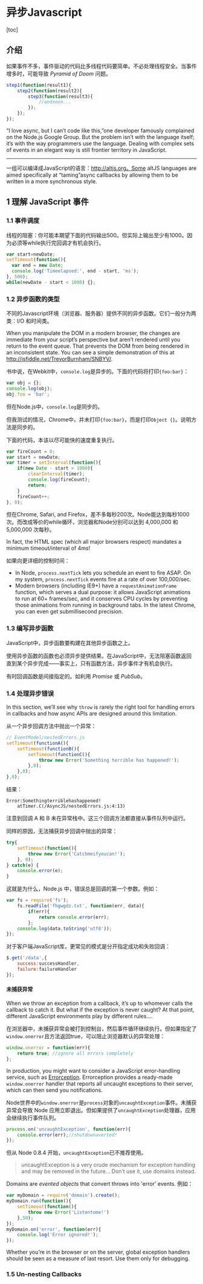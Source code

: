 # 异步Javascript

[toc]

## 介绍

如果事件不多，事件驱动的代码比多线程代码要简单。不必处理线程安全。当事件增多时，可能导致 *Pyramid of Doom* 问题。
```javascript
step1(function(result1){
	step2(function(result2){
		step3(function(result3){
			//andsoon...
		});
	});
});
```

“I love async, but I can’t code like this,”one developer famously complained on the Node.js Google Group. But the problem isn’t with the language itself; it’s with the way programmers use the language. Dealing with complex sets of events in an elegant way is still frontier territory in JavaScript.

----

一组可以编译成JavaScript的语言：http://altjs.org。Some altJS languages are aimed specifically at “taming”async callbacks by allowing them to be written in a more synchronous style.

## 1 理解 JavaScript 事件

### 1.1 事件调度

线程的阻塞：你可能本期望下面的代码输出500。但实际上输出至少有1000。因为必须等while执行完回调才有机会执行。
```javascript
var start=newDate;
setTimeout(function(){
  var end = new Date;
  console.log('Timeelapsed:', end - start, 'ms');
}, 500);
while(newDate - start < 1000) {};
```

### 1.2 异步函数的类型

不同的Javascript环境（浏览器、服务器）提供不同的异步函数。它们一般分为两类：I/O 和时间类。


When you manipulate the DOM in a modern browser, the changes are immediate from your script’s perspective but aren’t rendered until you return to the event queue. That prevents the DOM from being rendered in an inconsistent state. You can see a simple demonstration of this at http://jsfiddle.net/TrevorBurnham/SNBYV/.

书中说，在Webkit中，`console.log`是异步的。下面的代码将打印`{foo:bar}`：
```javascript
var obj = {};
console.log(obj);
obj.foo = 'bar';
```

但在Node.js中，`console.log`是同步的。

但我测试的情况，Chrome中，并未打印`{foo:bar}`，而是打印`Object {}`。说明方法是同步的。

下面的代码，本该以尽可能快的速度重复执行。
```javascript
var fireCount = 0;
var start = newDate;
var timer = setInterval(function(){
	if(new Date - start > 1000){
		clearInterval(timer);
		console.log(fireCount);
		return;
	}
	fireCount++;
}, 0);
```

但在Chrome, Safari, and Firefox，差不多每秒200次。Node能达到每秒1000次。而改成等价的while循环，浏览器和Node分别可以达到 4,000,000 和 5,000,000 次每秒。

In fact, the HTML spec (which all major browsers respect) mandates a minimum timeout/interval of 4ms!

如果向更详细的控制时间：
- In Node, `process.nextTick` lets you schedule an event to fire ASAP. On my system, `process.nextTick` events fire at a rate of over 100,000/sec.
- Modern browsers (including IE9+) have a `requestAnimationFrame` function, which serves a dual purpose: it allows JavaScript animations to run at 60+ frames/sec, and it conserves CPU cycles by preventing those animations from running in background tabs.  In the latest Chrome, you can even get submillisecond precision.

### 1.3 编写异步函数

JavaScript中，异步函数要构建在其他异步函数之上。

使用异步函数的函数也必须异步提供结果。在JavaScript中，无法阻塞函数返回直到某个异步完成——事实上，只有函数方法，异步事件才有机会执行。

有时回调函数是间接指定的。如利用 *Promise* 或 *PubSub*。


### 1.4 处理异步错误

In this section, we’ll see why `throw` is rarely the right tool for handling errors in callbacks and how async APIs are designed around this limitation.

从一个异步回调方法中抛出一个异常：
```javascript
// EventModel/nestedErrors.js
setTimeout(functionA(){
	setTimeout(functionB(){
		setTimeout(functionC(){
			throw new Error('Something terrible has happened!');
		},0);
	},0);
},0);
```

结果：
```
Error:Somethingterriblehashappened!
	atTimer.C(/AsyncJS/nestedErrors.js:4:13)
```

注意到回调 A 和 B 未在异常栈中。这三个回调方法都直接从事件队列中运行。

同样的原因，无法捕获异步回调中抛出的异常：
```javascript
try{
	setTimeout(function(){
		throw new Error('Catchmeifyoucan!');
	}, 0);
} catch(e) {
	console.error(e);
}
```

这就是为什么，Node.js 中，错误总是回调的第一个参数。例如：
```javascript
var fs = require('fs');
	fs.readFile('fhgwgdz.txt', function(err, data){
		if(err){
			return console.error(err);
		};
	console.log(data.toString('utf8'));
});
```

对于客户端JavaScript库，更常见的模式是分开指定成功和失败回调：
```javascript
$.get('/data',{
	success:successHandler,
	failure:failureHandler
});
```

#### 未捕获异常

When we throw an exception from a callback, it’s up to whomever calls the callback to catch it. But what if the exception is never caught? At that point, different JavaScript environments play by different rules….

在浏览器中，未捕获异常会被打到控制台，然后事件循环继续执行。但如果指定了`window.onerror`且方法返回true，可以阻止浏览器默认的异常处理：
```javascript
window.onerror = function(err){
	return true; //ignore all errors completely
};
```

In production, you might want to consider a JavaScript error-handling service, such as [Errorception](https://errorception.com/). Errorception provides  a ready-made `window.onerror` handler that reports all uncaught exceptions to their server, which can then send you notifications.


Node世界中的`window.onerror`是`process`对象的`uncaughtException`事件。未捕获异常会导致 Node 应用立即退出。但如果提供了`uncaughtException`处理器，应用会继续执行事件队列。
```javascript
process.on('uncaughtException', function(err){
	console.error(err);//shutdownaverted!
});
```

但从 Node 0.8.4 开始，`uncaughtException`已不推荐使用。
> uncaughtException is a very crude mechanism for exception handling and may be removed in the future…
Don’t use it, use domains instead.

Domains are *evented objects* that convert throws into 'error' events. 例如：

```javascript
var myDomain = require('domain').create();
myDomain.run(function(){
	setTimeout(function(){
		throw new Error('Listentome!')
	},50);
});
myDomain.on('error', function(err){
	console.log('Error ignored!');
});
```

Whether  you’re  in  the  browser  or  on  the  server,  global  exception  handlers should be seen as a measure of last resort. Use them only for debugging.

### 1.5 Un-nesting Callbacks




